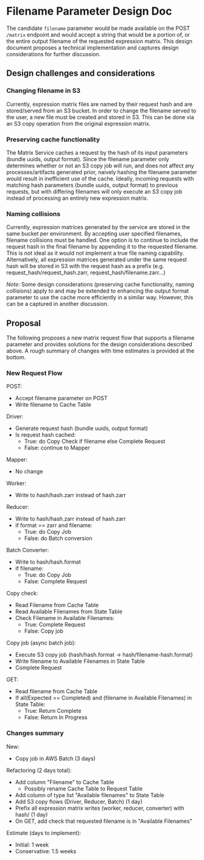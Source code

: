 # Filename Parameter Design Doc

The candidate `filename` parameter would be made available on the POST `/matrix` endpoint and would accept a string that
would be a portion of, or the entire output filename of the requested expression matrix. This design document proposes a
technical implementation and captures design considerations for further discussion.

## Design challenges and considerations

### Changing filename in S3

Currently, expression matrix files are named by their request hash and are stored/served from an S3 bucket. In order to
change the filename served to the user, a new file must be created and stored in S3. This can be done via an S3 copy
operation from the original expression matrix.

### Preserving cache functionality

The Matrix Service caches a request by the hash of its input parameters (bundle uuids, output format). Since the 
filename parameter only determines whether or not an S3 copy job will run, and does not affect any processes/artifacts
generated prior, naively hashing the filename parameter would result in inefficient use of the cache. Ideally, incoming
requests with matching hash parameters (bundle uuids, output format) to previous requests, but with differing filenames
will only execute an S3 copy job instead of processing an entirely new expression matrix.

### Naming collisions

Currently, expression matrices generated by the service are stored in the same bucket per environment. By accepting user
specified filenames, filename collisions must be handled. One option is to continue to include the request hash in the
final filename by appending it to the requested filename. This is not ideal as it would not implement a true file naming
capability. Alternatively, all expression matrices generated under the same request hash will be stored in S3 with the
request hash as a prefix (e.g. request_hash/request_hash.zarr, request_hash/filename.zarr...)

_Note:_ Some design considerations (preserving cache functionality, naming collisions) apply to and may be extended 
to enhancing the output format parameter to use the cache more efficiently in a similar way. However, this can be a
captured in another discussion.

## Proposal

The following proposes a new matrix request flow that supports a filename parameter and provides solutions
for the design considerations described above. A rough summary of changes with time estimates is provided at the bottom.

### New Request Flow
POST:
- Accept filename parameter on POST
- Write filename to Cache Table

Driver:
- Generate request hash (bundle uuids, output format)
- Is request hash cached:
  - True: do Copy Check if filename else Complete Request
  - False: continue to Mapper

Mapper:
- No change

Worker:
- Write to hash/hash.zarr instead of hash.zarr

Reducer:
- Write to hash/hash.zarr instead of hash.zarr
- if format == zarr and filename:
  - True: do Copy Job
  - False: do Batch conversion

Batch Converter:
- Write to hash/hash.format
- if filename:
  - True: do Copy Job
  - False: Complete Request

Copy check:
- Read Filename from Cache Table
- Read Available Filenames from State Table
- Check Filename in Available Filenames:
  - True: Complete Request
  - False: Copy job

Copy job (async batch job):
- Execute S3 copy job (hash/hash.format -> hash/filename-hash.format)
- Write filename to Available Filenames in State Table
- Complete Request

GET:
- Read filename from Cache Table
- If all(Expected == Completed) and (filename in Available Filenames) in State Table:
  - True: Return Complete
  - False: Return In Progress
  
### Changes summary
New:
- Copy job in AWS Batch (3 days)

Refactoring (2 days total):
- Add column "Filename" to Cache Table
  - Possibly rename Cache Table to Request Table
- Add column of type list "Available filenames" to State Table
- Add S3 copy flows (Driver, Reducer, Batch) (1 day)
- Prefix all expression matrix writes (worker, reducer, converter) with hash/ (1 day)
- On GET, add check that requested filename is in "Available Filenames"

Estimate (days to implement):
- Initial: 1 week
- Conservative: 1.5 weeks
